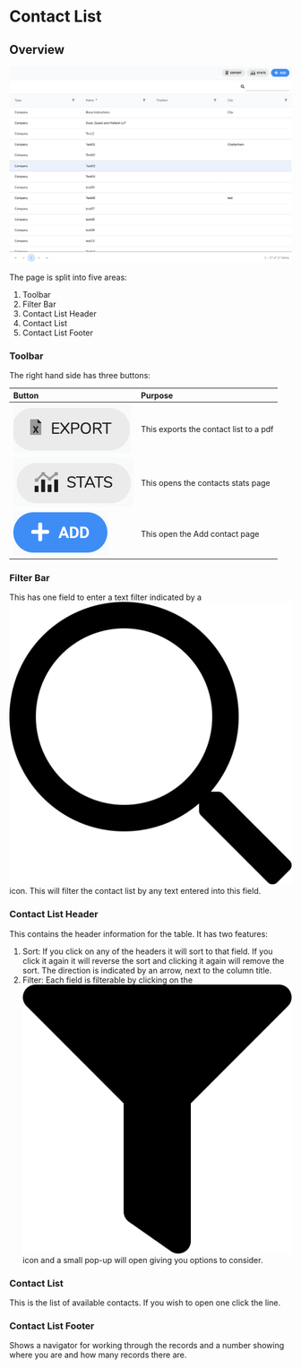 # Contact List

## Overview

![](../../.gitbook/assets/screenshot-2020-09-14-at-13.23.23.png)

The page is split into five areas:

1. Toolbar
2. Filter Bar
3. Contact List Header
4. Contact List
5. Contact List Footer

### Toolbar

The right hand side has three buttons:

| Button | Purpose |
| :--- | :--- |
| ![](../../.gitbook/assets/screenshot-2020-06-08-at-12.55.54.png)  | This exports the contact list to a pdf |
| ![](../../.gitbook/assets/screenshot-2020-02-01-at-15.28.40.png)  | This opens the contacts stats page |
| ![](../../.gitbook/assets/doc_add01.png) | This open the Add contact page |

### Filter Bar

This has one field to enter a text filter indicated by a ![](../../.gitbook/assets/search.svg) icon. This will filter the contact list by any text entered into this field.

### Contact List Header

This contains the header information for the table. It has two features:

1. Sort: If you click on any of the headers it will sort to that field. If you click it again it will reverse the sort and clicking it again will remove the sort. The direction is indicated by an arrow, next to the column title.
2. Filter: Each field is filterable by clicking on the ![](../../.gitbook/assets/filter.svg) icon and a small pop-up will open giving you options to consider.

### Contact List

This is the list of available contacts. If you wish to open one click the line.

### Contact List Footer

Shows a navigator for working through the records and a number showing where you are and how many records there are. 



